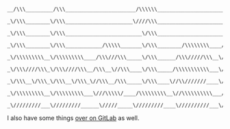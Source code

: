 ```figlet
__/\\\_________/\\\_______________________/\\\\\\_________________________________
 _\/\\\________\/\\\______________________\////\\\_________________________________
  _\/\\\________\/\\\_________________________\/\\\_________________________________
   _\/\\\________\/\\\____________/\\\\\_______\/\\\________/\\\\\\\\____/\\\\\\\\\\_
    _\/\\\\\\\\\__\/\\\\\\\\\____/\\\///\\\_____\/\\\______/\\\/////\\\__\/\\\//////__
     _\/\\\////\\\_\/\\\////\\\__/\\\__\//\\\____\/\\\_____/\\\\\\\\\\\___\/\\\\\\\\\\_
      _\/\\\__\/\\\_\/\\\__\/\\\_\//\\\__/\\\_____\/\\\____\//\\///////____\////////\\\_
       _\/\\\\\\\\\__\/\\\\\\\\\___\///\\\\\/____/\\\\\\\\\__\//\\\\\\\\\\___/\\\\\\\\\\_
        _\/////////___\/////////______\/////_____\/////////____\//////////___\//////////__
```

I also have some things [over on GitLab](https://gitlab.com/branboles) as well.

<!--
**bboles/bboles** is a ✨ _special_ ✨ repository because its `README.md` (this file) appears on your GitHub profile.

Here are some ideas to get you started:

- 🔭 I’m currently working on ...
- 🌱 I’m currently learning ...
- 👯 I’m looking to collaborate on ...
- 🤔 I’m looking for help with ...
- 💬 Ask me about ...
- 📫 How to reach me: ...
- 😄 Pronouns: ...
- ⚡ Fun fact: ...
-->
